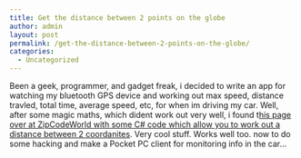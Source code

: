 ```yaml
---
title: Get the distance between 2 points on the globe
author: admin
layout: post
permalink: /get-the-distance-between-2-points-on-the-globe/
categories:
  - Uncategorized
---
```

Been a geek, programmer, and gadget freak, i decided to write an app for watching my bluetooth GPS device and working out max speed, distance travled, total time, average speed, etc, for when im driving my car. Well, after some magic maths, which dident work out very well, i found t[his page over at ZipCodeWorld with some C# code which allow you to work out a distance between 2 coordanites][1]. Very cool stuff. Works well too. now to do some hacking and make a Pocket PC client for monitoring info in the car&#8230;

 [1]: http://www.zipcodeworld.com/samples/distance.cs.html